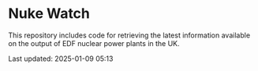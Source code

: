 # Nuke Watch

This repository includes code for retrieving the latest information available on the output of EDF nuclear power plants in the UK.

Last updated: 2025-01-09 05:13